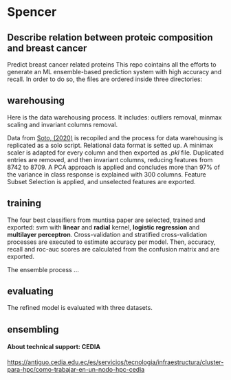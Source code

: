 # Spencer

## Describe relation between proteic composition and breast cancer 

Predict breast cancer related proteins
This repo cointains all the efforts to generate an ML ensemble-based prediction system with high accuracy and recall. In order to do so, the files are ordered inside three directories: 

## warehousing
Here is the data warehousing process. It includes: outliers removal, minmax scaling and invariant columns removal. 

Data from [Soto, (2020)](https://github.com/muntisa/neural-networks-for-breast-cancer-proteins/tree/master/datasets) is recopiled and the process for data warehousing is replicated as a solo script. Relational data format is setted up. A minimax scaler is adapted for every column and then exported as *.pkl* file. Duplicated entries are removed, and then invariant columns, reducing features from 8742 to 8709. A PCA approach is applied and concludes more than 97% of the variance in class response is explained with 300 columns. Feature Subset Selection is applied, and unselected features are exported.   

## training

The four best classifiers from muntisa paper are selected, trained and exported: svm with **linear** and **radial** kernel, **logistic regression** and **multilayer perceptron**. Cross-validation and stratified cross-validation processes are executed to estimate accuracy per model. Then, accuracy, recall and roc-auc scores are calculated from the confusion matrix and are exported. 

The ensemble process ...

## evaluating

The refined model is evaluated with three datasets. 

## ensembling

#### About technical support: CEDIA
https://antiguo.cedia.edu.ec/es/servicios/tecnologia/infraestructura/cluster-para-hpc/como-trabajar-en-un-nodo-hpc-cedia

